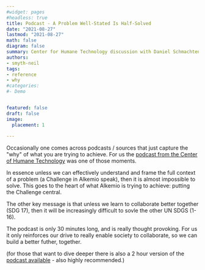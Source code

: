 ```yaml
---
#widget: pages
#headless: true
title: Podcast - A Problem Well-Stated Is Half-Solved
date: "2021-08-27"
lastmod: "2021-08-27"
math: false
diagram: false
summary: Center for Humane Technology discussion with Daniel Schmachtenberger
authors:
- smyth-neil
tags:
- reference
- why
#categories:
#- Demo


featured: false
draft: false
image:
  placement: 1
  
---
```

Occasionally one comes across podcasts / sources that just capture the "why" of what you are trying to achieve. For us the [podcast from the Center of Humane Technology](https://www.humanetech.com/podcast/a-problem-well-stated-is-half-solved) was one of those moments. 

In essence unless we can effectively understand and frame the full context of a problem (a Challenge in Alkemio speak), then it is almost impossible to solve. This goes to the heart of what Alkemio is trying to achieve: putting the Challenge central. 

The other key message is that unless we learn to collaborate better together (SDG 17), then it will be increasingly difficult to sovle the other UN SDGS (1-16).

The podcast is only 30 minutes long, and is really thought provoking. For us it only  reinforces our drive to really enable society to collaborate, so we can build a better futher, together.

(for those that want to dive deeper there is also a 2 hour version of the [podcast available](https://www.humanetech.com/podcast/36-unedited-a-problem-well-stated-is-half-solved) - also highly recommended.)


